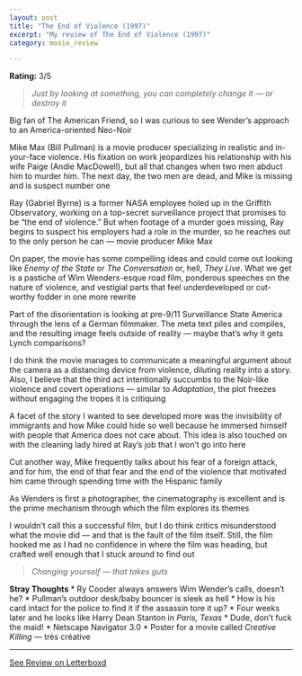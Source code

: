 ```yaml
---
layout: post
title: "The End of Violence (1997)"
excerpt: "My review of The End of Violence (1997)"
category: movie_review

---
```


**Rating:** 3/5

<blockquote><i>Just by looking at something, you can completely change it — or destroy it</i></blockquote>Big fan of The American Friend, so I was curious to see Wender’s approach to an America-oriented Neo-Noir

Mike Max (Bill Pullman) is a movie producer specializing in realistic and in-your-face violence. His fixation on work jeopardizes his relationship with his wife Paige (Andie MacDowell), but all that changes when two men abduct him to murder him. The next day, the two men are dead, and Mike is missing and is suspect number one

Ray (Gabriel Byrne) is a former NASA employee holed up in the Griffith Observatory, working on a top-secret surveillance project that promises to be “the end of violence.” But when footage of a murder goes missing, Ray begins to suspect his employers had a role in the murder, so he reaches out to the only person he can — movie producer Mike Max

On paper, the movie has some compelling ideas and could come out looking like<i> Enemy of the State</i> or <i>The Conversation</i> or, hell, <i>They Live</i>. What we get is a pastiche of Wim Wenders-esque road film, ponderous speeches on the nature of violence, and vestigial parts that feel underdeveloped or cut-worthy fodder in one more rewrite

Part of the disorientation is looking at pre-9/11 Surveillance State America through the lens of a German filmmaker. The meta text piles and compiles, and the resulting image feels outside of reality — maybe that’s why it gets Lynch comparisons?

I do think the movie manages to communicate a meaningful argument about the camera as a distancing device from violence, diluting reality into a story. Also, I believe that the third act intentionally succumbs to the Noir-like violence and covert operations — similar to <i>Adaptation</i>, the plot freezes without engaging the tropes it is critiquing

A facet of the story I wanted to see developed more was the invisibility of immigrants and how Mike could hide so well because he immersed himself with people that America does not care about. This idea is also touched on with the cleaning lady hired at Ray’s job that I won’t go into here

Cut another way, Mike frequently talks about his fear of a foreign attack, and for him, the end of that fear and the end of the violence that motivated him came through spending time with the Hispanic family

As Wenders is first a photographer, the cinematography is excellent and is the prime mechanism through which the film explores its themes

I wouldn’t call this a successful film, but I do think critics misunderstood what the movie did — and that is the fault of the film itself. Still, the film hooked me as I had no confidence in where the film was heading, but crafted well enough that I stuck around to find out

<blockquote><i>Changing yourself — that takes guts</i></blockquote><b>Stray Thoughts</b>
* Ry Cooder always answers Wim Wender’s calls, doesn’t he?
* Pullman’s outdoor desk/baby bouncer is sleek as hell
* How is his card intact for the police to find it if the assassin tore it up?
* Four weeks later and he looks like Harry Dean Stanton in <i>Paris, Texas</i>
* Dude, don’t fuck the maid!
* Netscape Navigator 3.0
* Poster for a movie called <i>Creative Killing</i> — très créative

<hr>

[See Review on Letterboxd](https://boxd.it/4wsmRn)
